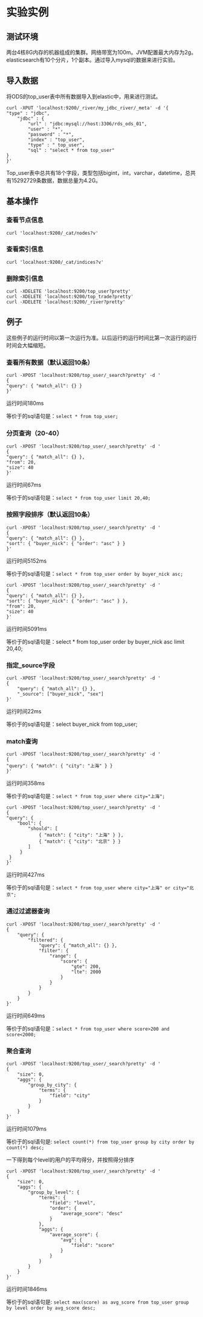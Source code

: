 # 实验实例

## 测试环境

两台4核8G内存的机器组成的集群。网络带宽为100m。JVM配置最大内存为2g。elasticsearch有10个分片，1个副本。通过导入mysql的数据来进行实验。

## 导入数据

将ODS的top_user表中所有数据导入到elastic中，用来进行测试。
```
curl -XPUT 'localhost:9200/_river/my_jdbc_river/_meta' -d '{
"type" : "jdbc",
    "jdbc" : {
        "url" : "jdbc:mysql://host:3306/rds_ods_01",
        "user" : "*",
        "password" : "*",
        "index" : "top_user",
        "type" : " top_user",
        "sql" : "select * from top_user"
}
}'
```
Top_user表中总共有18个字段，类型包括bigint，int，varchar，datetime，总共有15292729条数据，数据总量为4.2G。

## 基本操作

### 查看节点信息

```
curl 'localhost:9200/_cat/nodes?v'
```

### 查看索引信息

```
curl 'localhost:9200/_cat/indices?v'
```

### 删除索引信息

```
curl -XDELETE 'localhost:9200/top_user?pretty'
curl -XDELETE 'localhost:9200/top_trade?pretty'
curl -XDELETE 'localhost:9200/_river?pretty'
```

## 例子

这些例子的运行时间以第一次运行为准。以后运行的运行时间比第一次运行的运行时间会大幅缩短。

### 查看所有数据（默认返回10条）

```
curl -XPOST 'localhost:9200/top_user/_search?pretty' -d '
{
"query": { "match_all": {} }
}'
```
运行时间180ms

等价于的sql语句是：`select * from top_user;`

### 分页查询（20-40）

```
curl -XPOST 'localhost:9200/top_user/_search?pretty' -d '
{
"query": { "match_all": {} },
"from": 20,
"size": 40
}'
```
运行时间67ms

等价于的sql语句是：`select * from top_user limit 20,40;`

### 按照字段排序（默认返回10条）

```
curl -XPOST 'localhost:9200/top_user/_search?pretty' -d '
{
"query": { "match_all": {} },
"sort": { "buyer_nick": { "order": "asc" } }
}'
```
运行时间5152ms

等价于的sql语句是：`select * from top_user order by buyer_nick asc;`

```
curl -XPOST 'localhost:9200/top_user/_search?pretty' -d '
{
"query": { "match_all": {} },
"sort": { "buyer_nick": { "order": "asc" } },
"from": 20,
"size": 40
}'
```

运行时间5091ms

等价于的sql语句是：select * from top_user order by buyer_nick asc limit 20,40;

### 指定_source字段

```
curl -XPOST 'localhost:9200/top_user/_search?pretty' -d '
{
    "query": { "match_all": {} },
    "_source": ["buyer_nick", "sex"]
}'
```
运行时间22ms

等价于的sql语句是：select buyer_nick from top_user;

### match查询

```
curl -XPOST 'localhost:9200/top_user/_search?pretty' -d '
{
"query": { "match": { "city": "上海" } }
}'
```
运行时间358ms

等价于的sql语句是：`select * from top_user where city="上海";`

```
curl -XPOST 'localhost:9200/top_user/_search?pretty' -d '
{
"query": {
    "bool": {
        "should": [
            { "match": { "city": "上海" } },
            { "match": { "city": "北京" } }
        ]
     }
 }
}'
```
运行时间427ms

等价于的sql语句是：`select * from top_user where city="上海" or city="北京";`

### 通过过滤器查询

```
curl -XPOST 'localhost:9200/top_user/_search?pretty' -d '
{
    "query": {
        "filtered": {
            "query": { "match_all": {} },
            "filter": {
                "range": {
                    "score": {
                        "gte": 200,
                        "lte": 2000
                    }
                }
            }
        }
    }
}'
```

运行时间649ms

等价于的sql语句是：`select * from top_user where score>200 and score<2000;`

### 聚合查询

```
curl -XPOST 'localhost:9200/top_user/_search?pretty' -d '
{
    "size": 0,
    "aggs": {
        "group_by_city": {
            "terms": {
                "field": "city"
            }
        }
    }
}'
```
运行时间1079ms

等价于的sql语句是: `select count(*) from top_user group by city order by count(*) desc;`

一下得到每个level的用户的平均得分，并按照得分排序

```
curl -XPOST 'localhost:9200/top_user/_search?pretty' -d '
{
    "size": 0,
    "aggs": {
        "group_by_level": {
            "terms": {
                "field": "level",
                "order": {
                    "average_score": "desc"
                }
            },
            "aggs": {
                "average_score": {
                    "avg": {
                        "field": "score"
                    }
                }
            }
        }
    }
}'
```

运行时间1846ms

等价于的sql语句是: `select max(score) as avg_score from top_user group by level order by avg_score desc;`

